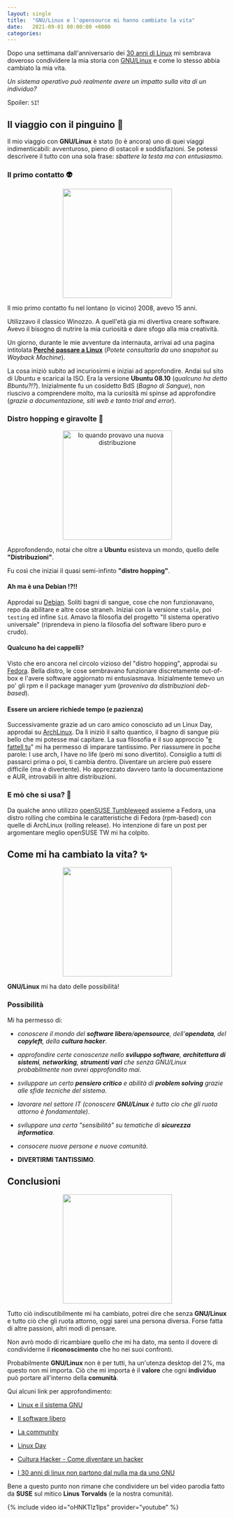 ```yaml
---
layout: single
title:  "GNU/Linux e l'opensource mi hanno cambiato la vita"
date:   2021-09-01 00:00:00 +0000
categories: 
---
```



Dopo una settimana dall'anniversario dei [30 anni di Linux](https://www.zdnet.com/article/linus-torvalds-on-linuxs-30th-birthday/) mi sembrava doveroso condividere la mia storia con [GNU/Linux](https://www.gnu.org/gnu/linux-and-gnu.it.html) e come lo stesso abbia cambiato la mia vita.

*Un sistema operativo può realmente avere un impatto sulla vita di un individuo?*

Spoiler: `SI`!


## Il viaggio con il pinguino 🚀

Il mio viaggio con **GNU/Linux** è stato (lo è ancora) uno di quei viaggi indimenticabili: avventuroso, pieno di ostacoli e soddisfazioni. Se potessi descrivere il tutto con una sola frase: *sbattere la testa ma con entusiasmo*.

### Il primo contatto 👽

<div align="center">
    <img src="https://i.giphy.com/media/26hisVHpbBwfcfKus/giphy.webp" align="center" width="250px">
</div>

Il mio primo contatto fu nel lontano (o vicino) 2008, avevo 15 anni.

Utilizzavo il classico Winozzo. A quell'età gia mi divertiva creare software. Avevo il bisogno di nutrire la mia curiosità e dare sfogo alla mia creatività.

Un giorno, durante le mie avventure da internauta, arrivai ad una pagina intitolata **[Perché passare a Linux](https://web.archive.org/web/20080913180334/http://www.istitutomajorana.it:80/passare-linux/index5.html)** (*Potete consultarla da uno snapshot su Wayback Machine*).

La cosa iniziò subito ad incuriosirmi e iniziai ad approfondire. Andai sul sito di Ubuntu e scaricai la ISO. Era la versione **Ubuntu 08.10** (*qualcuno ha detto Bbuntu?!?*). Inizialmente fu un cosidetto BdS (*Bagno di Sangue*), non riuscivo a comprendere molto, ma la curiosità mi spinse ad approfondire (*grazie a documentazione, siti web e tanto trial and error*).


### Distro hopping e giravolte 🦘

<div align="center">
    <img src="https://i.giphy.com/media/GbIHIHhkgfpAs/giphy.webp" width="250px" title="Io quando provavo una nuova distribuzione">
</div>

Approfondendo, notai che oltre a **Ubuntu** esisteva un mondo, quello delle **"Distribuzioni"**.

Fu così che iniziai il quasi semi-infinto **"distro hopping"**. 

#### Ah ma è una Debian !?!! 
Approdai su [Debian](https://it.wikipedia.org/wiki/Debian). Soliti bagni di sangue, cose che non funzionavano, repo da abilitare e altre cose straneh. Iniziai con la versione `stable`, poi `testing` ed infine `Sid`. Amavo la filosofia del progetto "Il sistema operativo universale" (riprendeva in pieno la filosofia del software libero puro e crudo).


#### Qualcuno ha dei cappelli?
Visto che ero ancora nel circolo vizioso del "distro hopping", approdai su [Fedora](https://it.wikipedia.org/wiki/Fedora_(informatica)). Bella distro, le cose sembravano funzionare discretamente out-of-box e l'avere software aggiornato mi entusiasmava. Inizialmente temevo un po' gli rpm e il package manager yum (*provenivo da distribuzioni deb-based*).


#### Essere un arciere richiede tempo (e pazienza)
Successivamente grazie ad un caro amico conosciuto ad un Linux Day, approdai su [ArchLinux](https://it.wikipedia.org/wiki/Arch_Linux). Da lì iniziò il salto quantico, il bagno di sangue più bello che mi potesse mai capitare.
La sua filosofia e il suo approccio "[e fattell tu](https://www.youtube.com/watch?v=NnTozyZgfiM)" mi ha permesso di imparare tantissimo. Per riassumere in poche parole: I use arch, I have no life (però mi sono divertito). Consiglio a tutti di passarci prima o poi, ti cambia dentro. Diventare un arciere può essere difficile (ma è divertente).
Ho apprezzato davvero tanto la documentazione e AUR, introvabili in altre distribuzioni.


### E mò che si usa? 🤌
Da qualche anno utilizzo [openSUSE Tumbleweed](https://en.wikipedia.org/wiki/OpenSUSE) assieme a Fedora, una distro rolling che combina le caratteristiche di Fedora (rpm-based) con quelle di ArchLinux (rolling release). Ho intenzione di fare un post per argomentare meglio openSUSE TW mi ha colpito. 


## Come mi ha cambiato la vita? ✨

<div align="center">
    <img src="https://i.giphy.com/media/26tk04nXG6QELEs3C/giphy.webp" align="center" width="250px">
</div>

**GNU/Linux** mi ha dato delle possibilità!


### Possibilità

Mi ha permesso di:

- _conoscere il mondo del **software libero**/**opensource**, dell'**opendata**, del **copyleft**, della **cultura hacker**_.

- _approfondire certe conoscenze nello **sviluppo software**, **architettura di sistemi**, **networking**, **strumenti vari** che senza GNU/Linux probabilmente non avrei approfondito mai_.

- _sviluppare un certo **pensiero critico** e abilità di **problem solving** grazie alle sfide tecniche del sistema_.

- _lavorare nel settore IT (conoscere **GNU/Linux** è tutto cio che gli ruota attorno è fondamentale)_.

- _sviluppare una certa "sensibilità" su tematiche di **sicurezza informatica**_.

- _consocere nuove persone e nuove comunità_.

- **DIVERTIRMI TANTISSIMO**.



## Conclusioni

<div align="center">
    <img src="https://i.giphy.com/media/06gVN8Aj6HGAqezXmq/giphy.webp" align="center" width="250px">
</div>

Tutto ciò indiscutibilmente mi ha cambiato, potrei dire che senza **GNU/Linux** e tutto ciò che gli ruota attorno, oggi sarei una persona diversa. Forse fatta di altre passioni, altri modi di pensare.


Non avrò modo di ricambiare quello che mi ha dato, ma sento il dovere di condividerne il **riconoscimento** che ho nei suoi confronti.


Probabilmente **GNU/Linux** non è per tutti, ha un'utenza desktop del 2%, ma questo non mi importa. Ciò che mi importa è il **valore** che ogni **individuo** può portare all'interno della **comunità**.


Qui alcuni link per approfondimento:

- [Linux e il sistema GNU](https://www.gnu.org/gnu/linux-and-gnu.it.html)

- [Il software libero](https://www.gnu.org/philosophy/free-sw.html)

- [La community](https://www.linux.it/community/)

- [Linux Day](https://www.linuxday.it/)

- [Cultura Hacker - Come diventare un hacker](https://www.autistici.org/hackarena/etica/jargon.htm)

- [I 30 anni di linux non partono dal nulla ma da uno GNU](https://www.nalug.tech/editoriale/i-30-anni-di-linux-non-partono-dal-nulla-ma-da-uno-gnu/)


Bene a questo punto non rimane che condividere un bel video parodia fatto da **SUSE** sul mitico **Linus Torvalds** (e la nostra comunità).

{% include video id="oHNKTlz1lps" provider="youtube" %}

